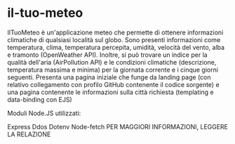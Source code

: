 # il-tuo-meteo
IlTuoMeteo è un'applicazione meteo che permette di ottenere informazioni climatiche di qualsiasi località sul globo. 
Sono presenti informazioni come temperatura, clima, temperatura percepita, umidità, velocità del vento, alba e tramonto (OpenWeather API). 
Inoltre, si può trovare un indice per la qualità dell'aria (AirPollution API) e le condizioni climatiche (descrizione, temperatura massima e minima) per la giornata corrente e i cinque giorni seguenti. 
Presenta una pagina iniziale che funge da landing page (con relativo collegamento con profilo GitHub contenente il codice sorgente) e una pagina contenente le informazioni sulla città richiesta (templating e data-binding con EJS)

Moduli Node.JS utilizzati:

Express
Ddos
Dotenv
Node-fetch
PER MAGGIORI INFORMAZIONI, LEGGERE LA RELAZIONE 
